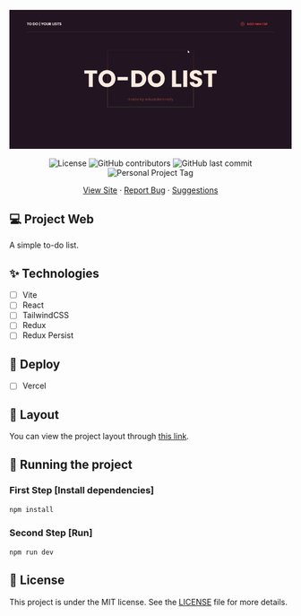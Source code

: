 <p align="center">
  <img src=".github/video-todo-list.gif" />
</p>

<p align="center">
  <img alt="License" src="https://img.shields.io/static/v1?label=license&message=MIT&color=F25551&labelColor=241722">
  <img alt="GitHub contributors" src="https://img.shields.io/github/contributors/eduardamirelly/to-do-list?color=F35551&labelColor=241722">
  <img alt="GitHub last commit" src="https://img.shields.io/github/last-commit/eduardamirelly/to-do-list?color=F35551&labelColor=241722">
  <img alt="Personal Project Tag" src="https://img.shields.io/static/v1?label=personal project&message=:)&color=F35551&labelColor=241722">
</p>

<p align="center">
  <a href="http://to-do-list-pied-beta.vercel.app/">View Site</a>
  ·
  <a href="https://github.com/eduardamirelly/to-do-list/issues/new/choose">Report Bug</a>
  ·
  <a href="https://github.com/eduardamirelly/to-do-list/issues/new/choose">Suggestions</a>
</p>

## 💻 Project Web

A simple to-do list.

## ✨ Technologies

-   [ ] Vite
-   [ ] React
-   [ ] TailwindCSS
-   [ ] Redux
-   [ ] Redux Persist

## 🚀 Deploy

-   [ ] Vercel

## 🔖 Layout

You can view the project layout through [this link](https://www.figma.com/community/file/1138475967954448460).

## 🏁 Running the project

### First Step [Install dependencies]

```cl
npm install
```

### Second Step [Run]

```cl
npm run dev
```

## 📄 License

This project is under the MIT license. See the [LICENSE](LICENSE) file for more details.